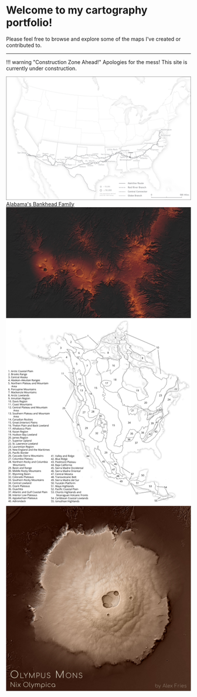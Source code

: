 # Welcome to my cartography portfolio!

Please feel free to browse and explore some of the maps I've created or contributed to.

---

!!! warning "Construction Zone Ahead!"
	Apologies for the mess! This site is currently under construction.



<div class="row">
	<div class="column">
		<div class="entry">
			<a href="portfolio/bankhead"><img class="thumb" src="img/bankhead_highway.jpg" alt=""></a>
			<div class="thumb_label">
				<div class="label_text"><a href="portfolio/bankhead">Alabama's Bankhead Family<a/></div>
			</div>
		</div>
	</div>
	<div class="column">
		<div class="entry">
			<img class="thumb" src="img/tibesti.jpg" alt="">
		</div>
	</div>
	<div class="column">
		<div class="entry">
			<img class="thumb" src="img/na_physioregions.jpg" alt="">
		</div>
	</div>
	<div class="column">
		<div class="entry">
			<img class="thumb" src="img/olympusmons.jpg" alt="">
		</div>
	</div>
</div>